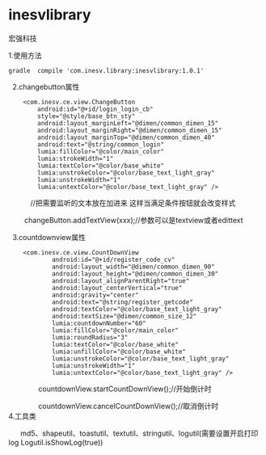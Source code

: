 # inesvlibrary
宏强科技

   1.使用方法
   
    gradle  compile 'com.inesv.library:inesvlibrary:1.0.1' 
    
    
    
   2.changebutton属性
    
        <com.inesv.ce.view.ChangeButton
            android:id="@+id/login_login_cb"
            style="@style/base_btn_sty"
            android:layout_marginLeft="@dimen/common_dimen_15"
            android:layout_marginRight="@dimen/common_dimen_15"
            android:layout_marginTop="@dimen/common_dimen_40"
            android:text="@string/common_login"
            lumia:fillColor="@color/main_color"
            lumia:strokeWidth="1"
            lumia:textColor="@color/base_white"
            lumia:unstrokeColor="@color/base_text_light_gray"
            lumia:unstrokeWidth="1"
            lumia:untextColor="@color/base_text_light_gray" />
            
            //把需要监听的文本放在加进来 这样当满足条件按钮就会改变样式
            
            changeButton.addTextView(xxx);//参数可以是textview或者edittext 
            
            
   3.countdownview属性     
   
        <com.inesv.ce.view.CountDownView
                android:id="@+id/register_code_cv"
                android:layout_width="@dimen/common_dimen_90"
                android:layout_height="@dimen/common_dimen_30"
                android:layout_alignParentRight="true"
                android:layout_centerVertical="true"
                android:gravity="center"
                android:text="@string/register_getcode"
                android:textColor="@color/base_text_light_gray"
                android:textSize="@dimen/common_size_12"
                lumia:countdownNumber="60"
                lumia:fillColor="@color/main_color"
                lumia:roundRadius="3"
                lumia:textColor="@color/base_white"
                lumia:unfillColor="@color/base_white"
                lumia:unstrokeColor="@color/base_text_light_gray"
                lumia:unstrokeWidth="1"
                lumia:untextColor="@color/base_text_light_gray" />
                
                countdownView.startCountDownView();//开始倒计时
                
                countdownView.cancelCountDownView();//取消倒计时
     
    
    4.工具类
     
       md5、shapeutil、toastutil、textutil、stringutil、logutil(需要设置开启打印log Logutil.isShowLog(true))
